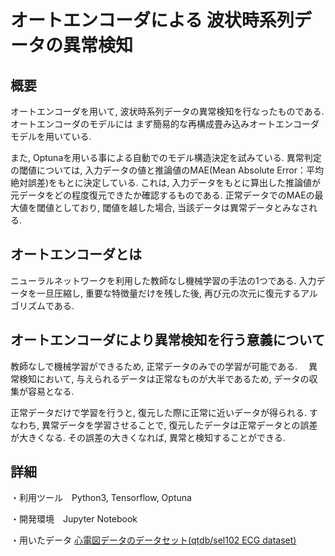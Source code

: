 # オートエンコーダによる  波状時系列データの異常検知

## 概要
オートエンコーダを用いて, 波状時系列データの異常検知を行なったものである.
オートエンコーダのモデルには まず簡易的な再構成畳み込みオートエンコーダモデルを用いている.

また, Optunaを用いる事による自動でのモデル構造決定を試みている. 
異常判定の閾値については, 入力データの値と推論値のMAE(Mean Absolute Error：平均絶対誤差)をもとに決定している.
これは, 入力データをもとに算出した推論値が元データをどの程度復元できたか確認するものである.
正常データでのMAEの最大値を閾値としており, 閾値を越した場合, 当該データは異常データとみなされる.


## オートエンコーダとは
ニューラルネットワークを利用した教師なし機械学習の手法の1つである.
入力データを一旦圧縮し, 重要な特徴量だけを残した後, 再び元の次元に復元するアルゴリズムである.


## オートエンコーダにより異常検知を行う意義について
教師なしで機械学習ができるため, 正常データのみでの学習が可能である.　
異常検知において, 与えられるデータは正常なものが大半であるため, データの収集が容易となる.

正常データだけで学習を行うと, 復元した際に正常に近いデータが得られる. 
すなわち, 異常データを学習させることで, 復元したデータは正常データとの誤差が大きくなる.
その誤差の大きくなれば, 異常と検知することができる.


## 詳細

・利用ツール　Python3, Tensorflow, Optuna

・開発環境　Jupyter Notebook

・用いたデータ [心電図データのデータセット(qtdb/sel102 ECG dataset)](http://www.cs.ucr.edu/~eamonn/discords/qtdbsel102.txt)


